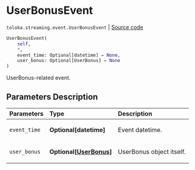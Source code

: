 # UserBonusEvent
`toloka.streaming.event.UserBonusEvent` | [Source code](https://github.com/Toloka/toloka-kit/blob/v1.1.3/src/streaming/event.py#L65)

```python
UserBonusEvent(
    self,
    *,
    event_time: Optional[datetime] = None,
    user_bonus: Optional[UserBonus] = None
)
```

UserBonus-related event.

## Parameters Description

| Parameters | Type | Description |
| :----------| :----| :-----------|
`event_time`|**Optional\[datetime\]**|<p>Event datetime.</p>
`user_bonus`|**Optional\[[UserBonus](toloka.client.user_bonus.UserBonus.md)\]**|<p>UserBonus object itself.</p>
